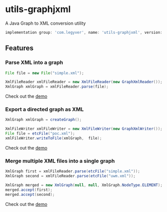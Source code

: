 # utils-graphjxml
A Java Graph to XML conversion utility
```groovy
implementation group: 'com.legyver', name: 'utils-graphjxml', version: '3.5.0'
```

## Features
### Parse XML into a graph
```java
File file = new File("simple.xml");

XmlFileReader xmlFileReader = new XmlFileReader(new GraphXmlReader());
XmlGraph xmlGraph = xmlFileReader.parse(file);
```
Check out the [demo](src/main/java/com/legyver/utils/graphjxml/poc/ReaderPOC.java)

### Export a directed graph as XML
```java
XmlGraph xmlGraph = createGraph();

XmlFileWriter xmlFileWriter = new XmlFileWriter(new GraphXmlWriter());
File file = etcFile("poc.xml");
xmlFileWriter.writeToFile(xmlGraph,  file);
```
Check out the [demo](src/main/java/com/legyver/utils/graphjxml/poc/WriterPOC.java)

### Merge multiple XML files into a single graph
```java
XmlGraph first = xmlFileReader.parse(etcFile("simple.xml"));
XmlGraph second = xmlFileReader.parse(etcFile("uwm.xml"));

XmlGraph merged = new XmlGraph(null, null, XmlGraph.NodeType.ELEMENT);
merged.accept(first);
merged.accept(second);
```
Check out the [demo](src/main/java/com/legyver/utils/graphjxml/poc/MergePOC.java)
